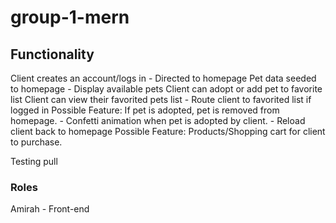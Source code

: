 # group-1-mern

## Functionality

Client creates an account/logs in
    - Directed to homepage
Pet data seeded to homepage
    - Display available pets
Client can adopt or add pet to favorite list
Client can view their favorited pets list
    - Route client to favorited list if logged in
Possible Feature: If pet is adopted, pet is removed from homepage.
    - Confetti animation when pet is adopted by client.
    - Reload client back to homepage
Possible Feature: Products/Shopping cart for client to purchase.

Testing pull



### Roles

 Amirah - Front-end



